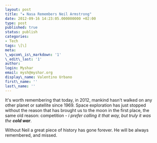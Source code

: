 ```yaml
---
layout: post
title: "★ Nasa Remembers Neil Armstrong"
date: 2012-09-16 14:23:05.000000000 +02:00
type: post
published: true
status: publish
categories:
- Tech
tags: \[\]
meta:
\_wpcom\_is\_markdown: '1'
\_edit\_last: '1'
author:
login: Myshar
email: mysh@myshar.org
display\_name: Valentino Urbano
first\_name: ''
last\_name: ''
---
```


It's worth remembering that today, in 2012, mankind hasn't walked on any other planet or satellite since 1969\. Space exploration has just stopped without the reason that has brought us to the moon in the first place, the same old reason: competition - _i prefer calling it that way, but truly it was the **cold war**_.

Without Neil a great piece of history has gone forever. He will be always remembered, and missed.